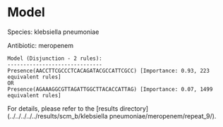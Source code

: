 
# Model

Species: klebsiella pneumoniae

Antibiotic: meropenem

```
Model (Disjunction - 2 rules):
------------------------------
Presence(AACCTTCGCCCTCACAGATACGCCATTCGCC) [Importance: 0.93, 223 equivalent rules]
OR
Presence(AGAAAGGCGTTAGATTGGCTTACACCATTAG) [Importance: 0.07, 1499 equivalent rules]

```

For details, please refer to the [results directory](../../../../../results/scm_b/klebsiella pneumoniae/meropenem/repeat_9/).

